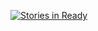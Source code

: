 [![Stories in Ready](https://badge.waffle.io/enemyuniverse/chewie.png?label=ready&title=Ready)](http://waffle.io/enemyuniverse/chewie)
